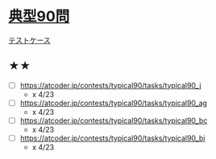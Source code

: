 # [典型90問](https://atcoder.jp/contests/typical90/tasks) 
[テストケース](https://www.dropbox.com/sh/nx3tnilzqz7df8a/AAC-L790bxKBVkmB6pdMUgk4a/typical90?dl=0&subfolder_nav_tracking=1)

## ★★
- [ ] https://atcoder.jp/contests/typical90/tasks/typical90_j 
    - x 4/23
- [ ] https://atcoder.jp/contests/typical90/tasks/typical90_ag
    - x 4/23
- [ ] https://atcoder.jp/contests/typical90/tasks/typical90_bc
    - x 4/23
- [ ] https://atcoder.jp/contests/typical90/tasks/typical90_bi
    - x 4/23



